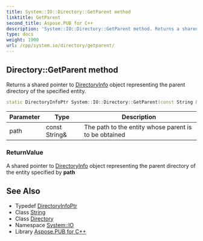 ```yaml
---
title: System::IO::Directory::GetParent method
linktitle: GetParent
second_title: Aspose.PUB for C++
description: 'System::IO::Directory::GetParent method. Returns a shared pointer to DirectoryInfo object representing the parent directory of the specified entity in C++.'
type: docs
weight: 1900
url: /cpp/system.io/directory/getparent/
---
```

## Directory::GetParent method


Returns a shared pointer to [DirectoryInfo](../../directoryinfo/) object representing the parent directory of the specified entity.

```cpp
static DirectoryInfoPtr System::IO::Directory::GetParent(const String &path)
```


| Parameter | Type | Description |
| --- | --- | --- |
| path | const String\& | The path to the entity whose parent is to be obtained |

### ReturnValue

A shared pointer to [DirectoryInfo](../../directoryinfo/) object representing the parent directory of the entity specified by **path**

## See Also

* Typedef [DirectoryInfoPtr](../../../system/directoryinfoptr/)
* Class [String](../../../system/string/)
* Class [Directory](../)
* Namespace [System::IO](../../)
* Library [Aspose.PUB for C++](../../../)
